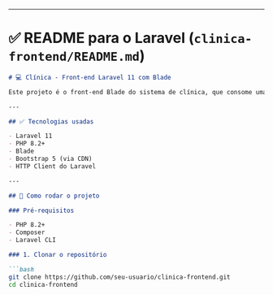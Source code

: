 
---

# ✅ README para o Laravel (`clinica-frontend/README.md`)

```md
# 💻 Clínica - Front-end Laravel 11 com Blade

Este projeto é o front-end Blade do sistema de clínica, que consome uma API Java Spring Boot com autenticação JWT.

---

## ✅ Tecnologias usadas

- Laravel 11
- PHP 8.2+
- Blade
- Bootstrap 5 (via CDN)
- HTTP Client do Laravel

---

## 🚀 Como rodar o projeto

### Pré-requisitos

- PHP 8.2+
- Composer
- Laravel CLI

### 1. Clonar o repositório

```bash
git clone https://github.com/seu-usuario/clinica-frontend.git
cd clinica-frontend
